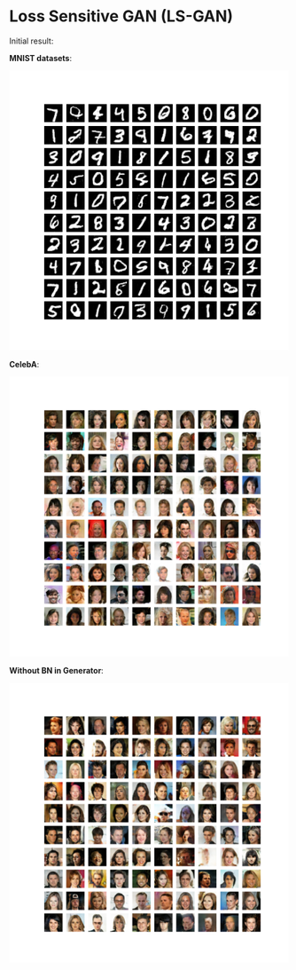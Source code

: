 # Loss Sensitive GAN (LS-GAN)

Initial result:

**MNIST datasets**:

![](saved_imgs/mnist.png)

**CelebA**:

![](saved_imgs/celeba.png)

**Without BN in Generator**:

![](saved_imgs/celeba_wobn.png)